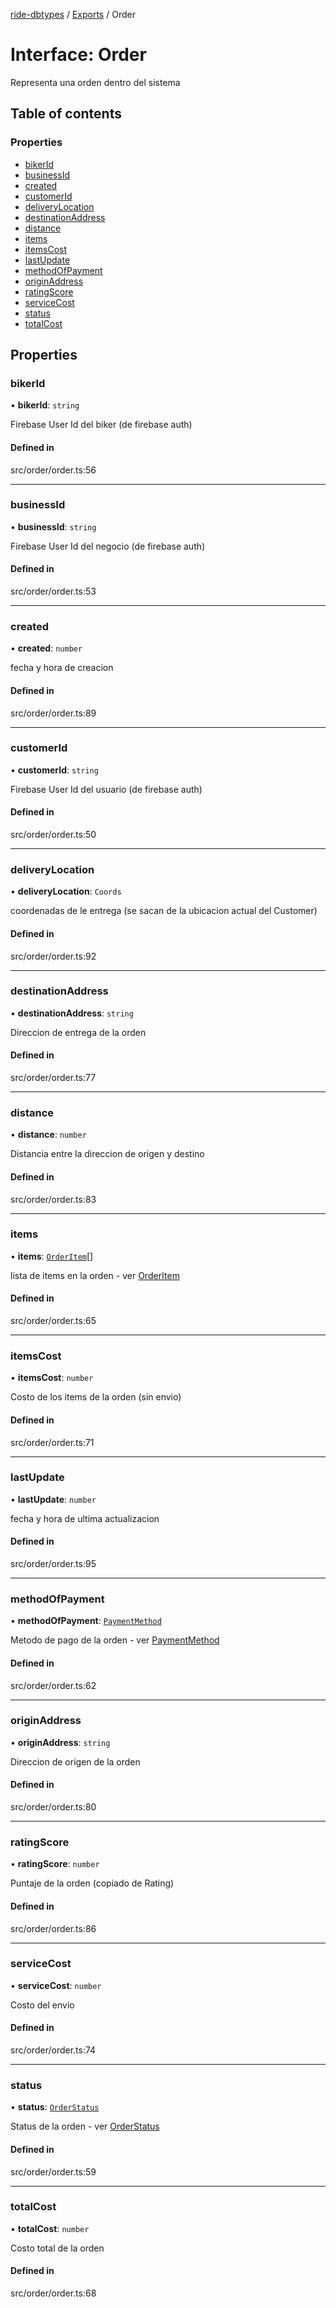 [ride-dbtypes](../README.md) / [Exports](../modules.md) / Order

# Interface: Order

Representa una orden dentro del sistema

## Table of contents

### Properties

- [bikerId](Order.md#bikerid)
- [businessId](Order.md#businessid)
- [created](Order.md#created)
- [customerId](Order.md#customerid)
- [deliveryLocation](Order.md#deliverylocation)
- [destinationAddress](Order.md#destinationaddress)
- [distance](Order.md#distance)
- [items](Order.md#items)
- [itemsCost](Order.md#itemscost)
- [lastUpdate](Order.md#lastupdate)
- [methodOfPayment](Order.md#methodofpayment)
- [originAddress](Order.md#originaddress)
- [ratingScore](Order.md#ratingscore)
- [serviceCost](Order.md#servicecost)
- [status](Order.md#status)
- [totalCost](Order.md#totalcost)

## Properties

### bikerId

• **bikerId**: `string`

Firebase User Id del biker (de firebase auth)

#### Defined in

src/order/order.ts:56

___

### businessId

• **businessId**: `string`

Firebase User Id del negocio (de firebase auth)

#### Defined in

src/order/order.ts:53

___

### created

• **created**: `number`

fecha y hora de creacion

#### Defined in

src/order/order.ts:89

___

### customerId

• **customerId**: `string`

Firebase User Id del usuario (de firebase auth)

#### Defined in

src/order/order.ts:50

___

### deliveryLocation

• **deliveryLocation**: `Coords`

coordenadas de le entrega (se sacan de la ubicacion actual del Customer)

#### Defined in

src/order/order.ts:92

___

### destinationAddress

• **destinationAddress**: `string`

Direccion de entrega de la orden

#### Defined in

src/order/order.ts:77

___

### distance

• **distance**: `number`

Distancia entre la direccion de origen y destino

#### Defined in

src/order/order.ts:83

___

### items

• **items**: [`OrderItem`](OrderItem.md)[]

lista de items en la orden - ver [OrderItem](OrderItem.md)

#### Defined in

src/order/order.ts:65

___

### itemsCost

• **itemsCost**: `number`

Costo de los items de la orden (sin envio)

#### Defined in

src/order/order.ts:71

___

### lastUpdate

• **lastUpdate**: `number`

fecha y hora de ultima actualizacion

#### Defined in

src/order/order.ts:95

___

### methodOfPayment

• **methodOfPayment**: [`PaymentMethod`](../modules.md#paymentmethod)

Metodo de pago de la orden - ver [PaymentMethod](../modules.md#paymentmethod)

#### Defined in

src/order/order.ts:62

___

### originAddress

• **originAddress**: `string`

Direccion de origen de la orden

#### Defined in

src/order/order.ts:80

___

### ratingScore

• **ratingScore**: `number`

Puntaje de la orden (copiado de Rating)

#### Defined in

src/order/order.ts:86

___

### serviceCost

• **serviceCost**: `number`

Costo del envio

#### Defined in

src/order/order.ts:74

___

### status

• **status**: [`OrderStatus`](../modules.md#orderstatus)

Status de la orden - ver [OrderStatus](../modules.md#orderstatus)

#### Defined in

src/order/order.ts:59

___

### totalCost

• **totalCost**: `number`

Costo total de la orden

#### Defined in

src/order/order.ts:68
